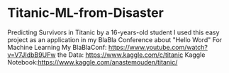 # Titanic-ML-from-Disaster
Predicting Survivors in Titanic by a 16-years-old student
I used this easy project as an application in my BlaBla Conference about "Hello Word" For Machine Learning
My BlaBlaConf: https://www.youtube.com/watch?v=V7JIdbB9UFw
the Data: https://www.kaggle.com/c/titanic
Kaggle Notebook:https://www.kaggle.com/anastemouden/titanic/
